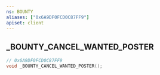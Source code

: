 ```yaml
---
ns: BOUNTY
aliases: ["0x6A9DF0FCD0C87FF9"]
apiset: client
---
```

## _BOUNTY_CANCEL_WANTED_POSTER

```c
// 0x6A9DF0FCD0C87FF9
void _BOUNTY_CANCEL_WANTED_POSTER();
```





